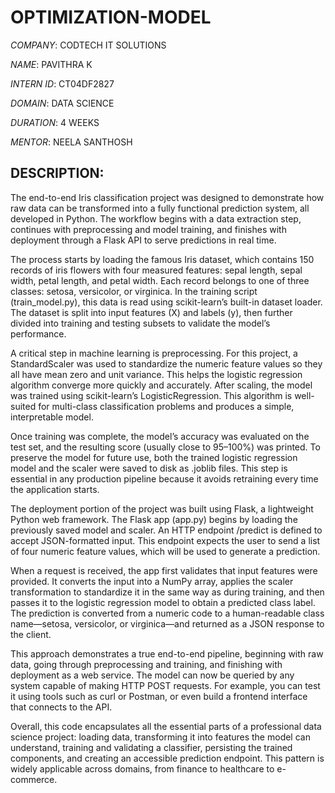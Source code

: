# OPTIMIZATION-MODEL

*COMPANY*: CODTECH IT SOLUTIONS

*NAME*: PAVITHRA K

*INTERN ID*: CT04DF2827

*DOMAIN*: DATA SCIENCE

*DURATION*: 4 WEEKS

*MENTOR*: NEELA SANTHOSH

## DESCRIPTION:

The end-to-end Iris classification project was designed to demonstrate how raw data can be transformed into a fully functional prediction system, all developed in Python. The workflow begins with a data extraction step, continues with preprocessing and model training, and finishes with deployment through a Flask API to serve predictions in real time.

The process starts by loading the famous Iris dataset, which contains 150 records of iris flowers with four measured features: sepal length, sepal width, petal length, and petal width. Each record belongs to one of three classes: setosa, versicolor, or virginica. In the training script (train_model.py), this data is read using scikit-learn’s built-in dataset loader. The dataset is split into input features (X) and labels (y), then further divided into training and testing subsets to validate the model’s performance.

A critical step in machine learning is preprocessing. For this project, a StandardScaler was used to standardize the numeric feature values so they all have mean zero and unit variance. This helps the logistic regression algorithm converge more quickly and accurately. After scaling, the model was trained using scikit-learn’s LogisticRegression. This algorithm is well-suited for multi-class classification problems and produces a simple, interpretable model.

Once training was complete, the model’s accuracy was evaluated on the test set, and the resulting score (usually close to 95–100%) was printed. To preserve the model for future use, both the trained logistic regression model and the scaler were saved to disk as .joblib files. This step is essential in any production pipeline because it avoids retraining every time the application starts.

The deployment portion of the project was built using Flask, a lightweight Python web framework. The Flask app (app.py) begins by loading the previously saved model and scaler. An HTTP endpoint /predict is defined to accept JSON-formatted input. This endpoint expects the user to send a list of four numeric feature values, which will be used to generate a prediction.

When a request is received, the app first validates that input features were provided. It converts the input into a NumPy array, applies the scaler transformation to standardize it in the same way as during training, and then passes it to the logistic regression model to obtain a predicted class label. The prediction is converted from a numeric code to a human-readable class name—setosa, versicolor, or virginica—and returned as a JSON response to the client.

This approach demonstrates a true end-to-end pipeline, beginning with raw data, going through preprocessing and training, and finishing with deployment as a web service. The model can now be queried by any system capable of making HTTP POST requests. For example, you can test it using tools such as curl or Postman, or even build a frontend interface that connects to the API.

Overall, this code encapsulates all the essential parts of a professional data science project: loading data, transforming it into features the model can understand, training and validating a classifier, persisting the trained components, and creating an accessible prediction endpoint. This pattern is widely applicable across domains, from finance to healthcare to e-commerce.
